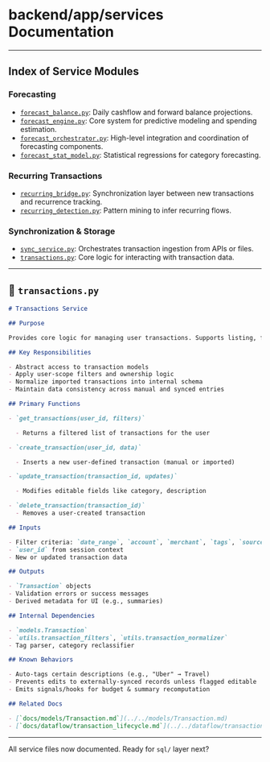 # backend/app/services Documentation

---

## Index of Service Modules

### Forecasting

- [`forecast_balance.py`](#forecast-balance-service): Daily cashflow and forward balance projections.
- [`forecast_engine.py`](#forecast-engine-service): Core system for predictive modeling and spending estimation.
- [`forecast_orchestrator.py`](#forecast-orchestrator-service): High-level integration and coordination of forecasting components.
- [`forecast_stat_model.py`](#forecast-statistical-model-service): Statistical regressions for category forecasting.

### Recurring Transactions

- [`recurring_bridge.py`](#recurring-bridge-service): Synchronization layer between new transactions and recurrence tracking.
- [`recurring_detection.py`](#recurring-detection-service): Pattern mining to infer recurring flows.

### Synchronization & Storage

- [`sync_service.py`](#sync-service): Orchestrates transaction ingestion from APIs or files.
- [`transactions.py`](#transactions-service): Core logic for interacting with transaction data.

---

## 📘 `transactions.py`

```markdown
# Transactions Service

## Purpose

Provides core logic for managing user transactions. Supports listing, filtering, inserting, editing, and tagging financial records. Serves as the business logic layer beneath `/transactions` API endpoints.

## Key Responsibilities

- Abstract access to transaction models
- Apply user-scope filters and ownership logic
- Normalize imported transactions into internal schema
- Maintain data consistency across manual and synced entries

## Primary Functions

- `get_transactions(user_id, filters)`

  - Returns a filtered list of transactions for the user

- `create_transaction(user_id, data)`

  - Inserts a new user-defined transaction (manual or imported)

- `update_transaction(transaction_id, updates)`

  - Modifies editable fields like category, description

- `delete_transaction(transaction_id)`
  - Removes a user-created transaction

## Inputs

- Filter criteria: `date_range`, `account`, `merchant`, `tags`, `source`
- `user_id` from session context
- New or updated transaction data

## Outputs

- `Transaction` objects
- Validation errors or success messages
- Derived metadata for UI (e.g., summaries)

## Internal Dependencies

- `models.Transaction`
- `utils.transaction_filters`, `utils.transaction_normalizer`
- Tag parser, category reclassifier

## Known Behaviors

- Auto-tags certain descriptions (e.g., "Uber" → Travel)
- Prevents edits to externally-synced records unless flagged editable
- Emits signals/hooks for budget & summary recomputation

## Related Docs

- [`docs/models/Transaction.md`](../../models/Transaction.md)
- [`docs/dataflow/transaction_lifecycle.md`](../../dataflow/transaction_lifecycle.md)
```

---

All service files now documented. Ready for `sql/` layer next?
